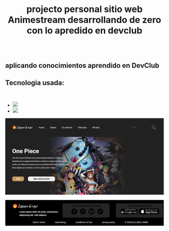 <h1 align=center >projecto personal sitio web Animestream desarrollando de zero con lo apredido en devclub</h1>
<br>
<br>
<h2> aplicando conocimientos aprendido en DevClub</h2>

<h2>Tecnologia usada:</h2>
<br>
<ul>
  <li><img src="https://img.shields.io/badge/HTML5-E34F26?style=for-the-badge&logo=html5&logoColor=white"></li>
  <li><img src="https://img.shields.io/badge/CSS3-1572B6?style=for-the-badge&logo=css3&logoColor=white"></li>
  
</ul>
<img src="https://github.com/EnriqueB93/animestream/blob/main/asseds/projecto%20animestream.png?raw=true">
<br>

<p align="center">
 <img src="https://github.com/EnriqueB93/animestream/blob/main/asseds/footer.png?raw=true">
</p>
